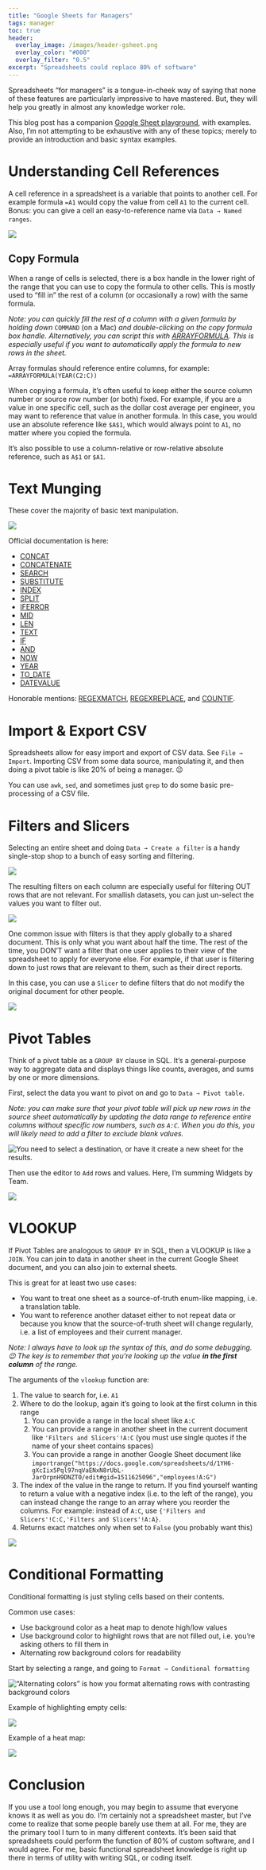 ```yaml
---
title: "Google Sheets for Managers"
tags: manager
toc: true
header:
  overlay_image: /images/header-gsheet.png
  overlay_color: "#000"
  overlay_filter: "0.5"
excerpt: "Spreadsheets could replace 80% of software"
---
```


Spreadsheets “for managers” is a tongue-in-cheek way of saying that none of these features are particularly impressive to have mastered. But, they will help you greatly in almost any knowledge worker role. 

This blog post has a companion [Google Sheet playground](https://docs.google.com/spreadsheets/d/198ZwkV79iiZvLKDzI1HecdRfG_6NAgcnk-2XlIPH-98/edit?usp=sharing), with examples. Also, I’m not attempting to be exhaustive with any of these topics; merely to provide an introduction and basic syntax examples. 

# Understanding Cell References

A cell reference in a spreadsheet is a variable that points to another cell. For example formula `=A1` would copy the value from cell `A1` to the current cell. Bonus: you can give a cell an easy-to-reference name via `Data → Named ranges`. 

![](/blog/images/gsheet1.png)

## Copy Formula

When a range of cells is selected, there is a box handle in the lower right of the range that you can use to copy the formula to other cells. This is mostly used to “fill in” the rest of a column (or occasionally a row) with the same formula. 

*Note: you can quickly fill the rest of a column with a given formula by holding down* `COMMAND` (on a Mac) *and double-clicking on the copy formula box handle. Alternatively, you can script this with [ARRAYFORMULA](https://www.benlcollins.com/formula-examples/array-formulas-forms/). This is especially useful if you want to automatically apply the formula to new rows in the sheet.*

Array formulas should reference entire columns, for example: `=ARRAYFORMULA(YEAR(C2:C))`

When copying a formula, it’s often useful to keep either the source column number or source row number (or both) fixed. For example, if you are a value in one specific cell, such as the dollar cost average per engineer, you may want to reference that value in another formula. In this case, you would use an absolute reference like `$A$1`, which would always point to `A1`, no matter where you copied the formula. 

It’s also possible to use a column-relative or row-relative absolute reference, such as `A$1` or `$A1`. 

# Text Munging

These cover the majority of basic text manipulation. 

![](/blog/images/gsheet2.png)

Official documentation is here: 

- [CONCAT](https://support.google.com/docs/answer/3093592)
- [CONCATENATE](https://support.google.com/docs/answer/3094123)
- [SEARCH](https://support.google.com/docs/answer/3094154)
- [SUBSTITUTE](https://support.google.com/docs/answer/3094215)
- [INDEX](https://support.google.com/docs/answer/3098242)
- [SPLIT](https://support.google.com/docs/answer/3094136)
- [IFERROR](https://support.google.com/docs/answer/3093304)
- [MID](https://support.google.com/docs/answer/3094129)
- [LEN](https://support.google.com/docs/answer/3094081)
- [TEXT](https://support.google.com/docs/answer/3094139)
- [IF](https://support.google.com/docs/answer/3093364)
- [AND](https://support.google.com/docs/answer/3093301)
- [NOW](https://support.google.com/docs/answer/3092981)
- [YEAR](https://support.google.com/docs/answer/3093061)
- [TO_DATE](https://support.google.com/docs/answer/3094239)
- [DATEVALUE](https://support.google.com/docs/answer/3093039)

Honorable mentions: [REGEXMATCH](https://support.google.com/docs/answer/3098292), [REGEXREPLACE](https://support.google.com/docs/answer/3098245), and [COUNTIF](https://support.google.com/docs/answer/3093480).

# Import & Export CSV

Spreadsheets allow for easy import and export of CSV data. See `File → Import`. Importing CSV from some data source, manipulating it, and then doing a pivot table is like 20% of being a manager. 😉 

You can use `awk`, `sed`, and sometimes just `grep` to do some basic pre-processing of a CSV file. 

# Filters and Slicers

Selecting an entire sheet and doing `Data → Create a filter` is a handy single-stop shop to a bunch of easy sorting and filtering. 

![](/blog/images/gsheet3.png)


The resulting filters on each column are especially useful for filtering OUT rows that are not relevant. For smallish datasets, you can just un-select the values you want to filter out. 

![](/blog/images/gsheet4.png)


One common issue with filters is that they apply globally to a shared document. This is only what you want about half the time. The rest of the time, you DON’T want a filter that one user applies to their view of the spreadsheet to apply for everyone else. For example, if that user is filtering down to just rows that are relevant to them, such as their direct reports.

In this case, you can use a `Slicer` to define filters that do not modify the original document for other people. 

![](/blog/images/gsheet5.png)

# Pivot Tables

Think of a pivot table as a `GROUP BY` clause in SQL. It’s a general-purpose way to aggregate data and displays things like counts, averages, and sums by one or more dimensions. 

First, select the data you want to pivot on and go to `Data → Pivot table`. 

*Note: you can make sure that your pivot table will pick up new rows in the source sheet automatically by updating the data range to reference entire columns without specific row numbers, such as `A:C`. When you do this, you will likely need to add a filter to exclude blank values.*

![You need to select a destination, or have it create a new sheet for the results.](/blog/images/gsheet6.png)

Then use the editor to `Add` rows and values. Here, I’m summing Widgets by Team. 

![](/blog/images/gsheet7.png)

# VLOOKUP

If Pivot Tables are analogous to `GROUP BY` in SQL, then a VLOOKUP is like a `JOIN`. You can join to data in another sheet in the current Google Sheet document, and you can also join to external sheets. 

This is great for at least two use cases:

- You want to treat one sheet as a source-of-truth enum-like mapping, i.e. a translation table. 
- You want to reference another dataset either to not repeat data or because you know that the source-of-truth sheet will change regularly, i.e. a list of employees and their current manager. 

*Note: I always have to look up the syntax of this, and do some debugging. 😉 The key is to remember that you’re looking up the value* ***in the first column*** *of the range.*

The arguments of the `vlookup` function are:

1. The value to search for, i.e. `A1`
2. Where to do the lookup, again it’s going to look at the first column in this range
    1. You can provide a range in the local sheet like `A:C`
    2. You can provide a range in another sheet in the current document like `'Filters and Slicers'!A:C` (you must use single quotes if the name of your sheet contains spaces)
    3. You can provide a range in another Google Sheet document like `importrange("https://docs.google.com/spreadsheets/d/1YH6-gXcIix5Pql97nqVaENxN8rUbL-JarOrpnH9DNZT0/edit#gid=1511625096","employees!A:G")`
3. The index of the value in the range to return. If you find yourself wanting to return a value with a negative index (i.e. to the left of the range), you can instead change the range to an array where you reorder the columns. For example: instead of `A:C`, use `{'Filters and Slicers'!C:C,'Filters and Slicers'!A:A}`.
4. Returns exact matches only when set to `False` (you probably want this)


![](/blog/images/gsheet8.png)

# Conditional Formatting

Conditional formatting is just styling cells based on their contents. 

Common use cases:

- Use background color as a heat map to denote high/low values
- Use background color to highlight rows that are not filled out, i.e. you’re asking others to fill them in 
- Alternating row background colors for readability 

Start by selecting a range, and going to `Format → Conditional formatting`


![“Alternating colors” is how you format alternating rows with contrasting background colors](/blog/images/gsheet9.png)


Example of highlighting empty cells:

![](/blog/images/gsheet10.png)


Example of a heat map:

![](/blog/images/gsheet11.png)

# Conclusion 

If you use a tool long enough, you may begin to assume that everyone knows it as well as you do. I’m certainly not a spreadsheet master, but I’ve come to realize that some people barely use them at all. For me, they are the primary tool I turn to in many different contexts. It’s been said that spreadsheets could perform the function of 80% of custom software, and I would agree. For me, basic functional spreadsheet knowledge is right up there in terms of utility with writing SQL, or coding itself. 

